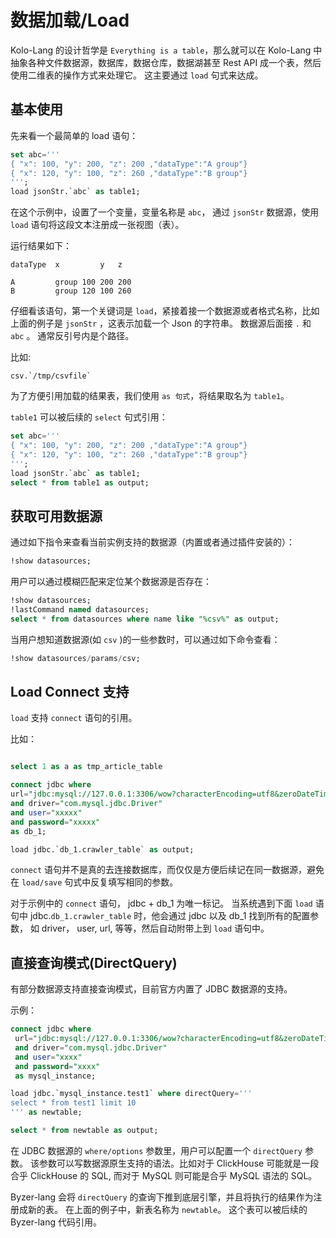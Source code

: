 # 数据加载/Load

 Kolo-Lang 的设计哲学是 `Everything is a table`，那么就可以在 Kolo-Lang 中抽象各种文件数据源，数据库，数据仓库，数据湖甚至 Rest API 成一个表，然后使用二维表的操作方式来处理它。 这主要通过 `load` 句式来达成。


## 基本使用

先来看一个最简单的 load 语句：

```sql
set abc='''
{ "x": 100, "y": 200, "z": 200 ,"dataType":"A group"}
{ "x": 120, "y": 100, "z": 260 ,"dataType":"B group"}
''';
load jsonStr.`abc` as table1;
```

在这个示例中，设置了一个变量，变量名称是 `abc`， 通过 `jsonStr` 数据源，使用 `load` 语句将这段文本注册成一张视图（表）。

运行结果如下：

```
dataType  x         y   z

A         group	100	200	200
B         group	120	100	260

```

仔细看该语句，第一个关键词是 `load`，紧接着接一个数据源或者格式名称，比如上面的例子是 `jsonStr` ，这表示加载一个 Json 的字符串。
数据源后面接 `.` 和 `abc` 。 通常反引号内是个路径。

比如:

```
csv.`/tmp/csvfile`
```

为了方便引用加载的结果表，我们使用 `as 句式`，将结果取名为 `table1`。

`table1` 可以被后续的 `select` 句式引用：

```sql
set abc='''
{ "x": 100, "y": 200, "z": 200 ,"dataType":"A group"}
{ "x": 120, "y": 100, "z": 260 ,"dataType":"B group"}
''';
load jsonStr.`abc` as table1;
select * from table1 as output;
```

## 获取可用数据源

通过如下指令来查看当前实例支持的数据源（内置或者通过插件安装的）：

```sql
!show datasources;
```

用户可以通过模糊匹配来定位某个数据源是否存在：

```sql
!show datasources;
!lastCommand named datasources;
select * from datasources where name like "%csv%" as output;
```

当用户想知道数据源(如 `csv` )的一些参数时，可以通过如下命令查看：

```sql
!show datasources/params/csv;
```

## Load Connect 支持
`load` 支持 `connect` 语句的引用。

比如：

```sql

select 1 as a as tmp_article_table

connect jdbc where
url="jdbc:mysql://127.0.0.1:3306/wow?characterEncoding=utf8&zeroDateTimeBehavior=convertToNull&tinyInt1isBit=false"
and driver="com.mysql.jdbc.Driver"
and user="xxxxx"
and password="xxxxx"
as db_1;

load jdbc.`db_1.crawler_table` as output;
```

`connect` 语句并不是真的去连接数据库，而仅仅是方便后续记在同一数据源，避免在 `load/save` 句式中反复填写相同的参数。

对于示例中的 `connect` 语句， jdbc + db_1 为唯一标记。 当系统遇到下面 `load` 语句中 jdbc.`db_1.crawler_table` 时，他会通过 jdbc 以及 db_1 找到所有的配置参数， 如 driver， user, url, 等等，然后自动附带上到 `load` 语句中。

## 直接查询模式(DirectQuery)

有部分数据源支持直接查询模式，目前官方内置了 JDBC 数据源的支持。

示例：

```sql
connect jdbc where
 url="jdbc:mysql://127.0.0.1:3306/wow?characterEncoding=utf8&zeroDateTimeBehavior=convertToNull&tinyInt1isBit=false"
 and driver="com.mysql.jdbc.Driver"
 and user="xxxx"
 and password="xxxx"
 as mysql_instance;

load jdbc.`mysql_instance.test1` where directQuery='''
select * from test1 limit 10
''' as newtable;

select * from newtable as output;
```

在 JDBC 数据源的 `where/options` 参数里，用户可以配置一个 `directQuery` 参数。
该参数可以写数据源原生支持的语法。比如对于 ClickHouse 可能就是一段合乎 ClickHouse 的 SQL, 而对于 MySQL 则可能是合乎 MySQL 语法的 SQL。

Byzer-lang 会将 `directQuery` 的查询下推到底层引擎，并且将执行的结果作为注册成新的表。 
在上面的例子中，新表名称为 `newtable`。 这个表可以被后续的 Byzer-lang 代码引用。

